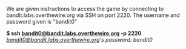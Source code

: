 We are given instructions to access the game by connecting to bandit.labs.overthewire.org via SSH on port 2220. The username and password given is "bandit0"

**$ ssh bandit0@bandit.labs.overthewire.org -p 2220**  
*bandit0@bandit.labs.overthewire.org's password: bandit0* 

